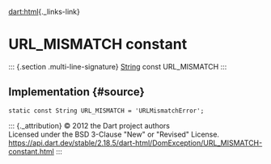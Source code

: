[dart:html](../../dart-html/dart-html-library){._links-link}

URL\_MISMATCH constant
======================

::: {.section .multi-line-signature}
[String](../../dart-core/string-class) const URL\_MISMATCH
:::

Implementation {#source}
--------------

``` {.language-dart data-language="dart"}
static const String URL_MISMATCH = 'URLMismatchError';
```

::: {._attribution}
© 2012 the Dart project authors\
Licensed under the BSD 3-Clause \"New\" or \"Revised\" License.\
<https://api.dart.dev/stable/2.18.5/dart-html/DomException/URL_MISMATCH-constant.html>
:::
